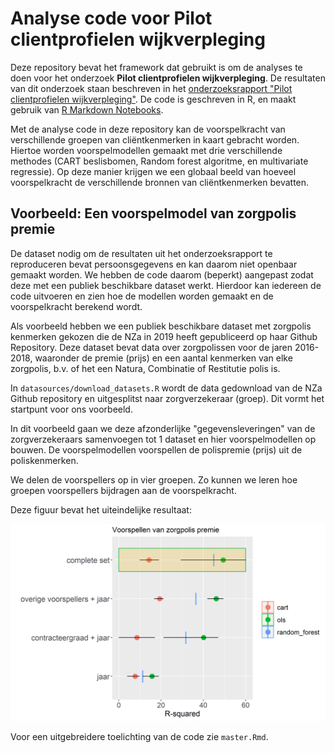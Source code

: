 # Analyse code voor Pilot clientprofielen wijkverpleging

Deze repository bevat het framework dat gebruikt is om de analyses te doen 
voor het onderzoek **Pilot clientprofielen wijkverpleging**. 
De resultaten van dit onderzoek staan beschreven in het [onderzoeksrapport "Pilot clientprofielen wijkverpleging"](https://puc.overheid.nl/nza/doc/PUC_323325_22/1/).
De code is geschreven in R, en maakt gebruik van [R Markdown Notebooks](https://rmarkdown.rstudio.com/).

Met de analyse code in deze repository kan de voorspelkracht van  verschillende groepen van cliëntkenmerken in kaart gebracht worden. Hiertoe worden voorspelmodellen gemaakt met drie verschillende methodes (CART beslisbomen, Random forest algoritme, en multivariate regressie). Op deze manier krijgen we een globaal beeld van hoeveel voorspelkracht de verschillende bronnen van cliëntkenmerken bevatten. 

## Voorbeeld: Een voorspelmodel van zorgpolis premie

De dataset nodig om de resultaten uit het onderzoeksrapport te reproduceren bevat persoonsgegevens en kan daarom niet openbaar gemaakt worden. We hebben de code daarom (beperkt) aangepast zodat deze met een publiek beschikbare dataset werkt. 
Hierdoor kan iedereen de code uitvoeren en zien hoe de modellen worden gemaakt en de voorspelkracht berekend wordt.

Als voorbeeld hebben we een publiek beschikbare dataset met zorgpolis kenmerken gekozen die de NZa in 2019 heeft gepubliceerd op haar Github Repository. Deze dataset bevat data over zorgpolissen voor de jaren 2016-2018, waaronder de premie (prijs) en een aantal kenmerken van elke zorgpolis, b.v. of het een Natura, Combinatie of Restitutie polis is.

In `datasources/download_datasets.R` wordt de data gedownload van de NZa Github repository en uitgesplitst naar zorgverzekeraar (groep).
Dit vormt het startpunt voor ons voorbeeld.

In dit voorbeeld gaan we deze afzonderlijke "gegevensleveringen" van de zorgverzekeraars samenvoegen tot 1 dataset en hier voorspelmodellen op bouwen. De voorspelmodellen voorspellen de polispremie (prijs) uit de poliskenmerken.

We delen de voorspellers op in vier groepen. 
Zo kunnen we leren hoe groepen voorspellers bijdragen aan de voorspelkracht.

Deze figuur bevat het uiteindelijke resultaat:

![Main result](plot_r2.png)

Voor een uitgebreidere toelichting van de code zie `master.Rmd`.

